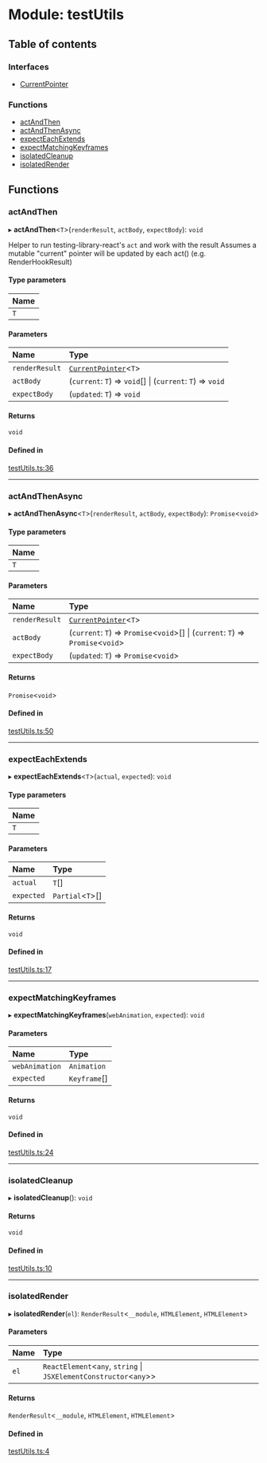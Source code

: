 # Module: testUtils

## Table of contents

### Interfaces

- [CurrentPointer](../wiki/testUtils.CurrentPointer)

### Functions

- [actAndThen](../wiki/testUtils#actandthen)
- [actAndThenAsync](../wiki/testUtils#actandthenasync)
- [expectEachExtends](../wiki/testUtils#expecteachextends)
- [expectMatchingKeyframes](../wiki/testUtils#expectmatchingkeyframes)
- [isolatedCleanup](../wiki/testUtils#isolatedcleanup)
- [isolatedRender](../wiki/testUtils#isolatedrender)

## Functions

### actAndThen

▸ **actAndThen**<`T`\>(`renderResult`, `actBody`, `expectBody`): `void`

Helper to run testing-library-react's `act` and work with the result
Assumes a mutable "current" pointer will be updated by each act() (e.g. RenderHookResult)

#### Type parameters

| Name |
| :------ |
| `T` |

#### Parameters

| Name | Type |
| :------ | :------ |
| `renderResult` | [`CurrentPointer`](../wiki/testUtils.CurrentPointer)<`T`\> |
| `actBody` | (`current`: `T`) => `void`[] \| (`current`: `T`) => `void` |
| `expectBody` | (`updated`: `T`) => `void` |

#### Returns

`void`

#### Defined in

[testUtils.ts:36](https://github.com/tristanjohnson849/react-controlled-animations/blob/8ea88a9/src/testUtils.ts#L36)

___

### actAndThenAsync

▸ **actAndThenAsync**<`T`\>(`renderResult`, `actBody`, `expectBody`): `Promise`<`void`\>

#### Type parameters

| Name |
| :------ |
| `T` |

#### Parameters

| Name | Type |
| :------ | :------ |
| `renderResult` | [`CurrentPointer`](../wiki/testUtils.CurrentPointer)<`T`\> |
| `actBody` | (`current`: `T`) => `Promise`<`void`\>[] \| (`current`: `T`) => `Promise`<`void`\> |
| `expectBody` | (`updated`: `T`) => `Promise`<`void`\> |

#### Returns

`Promise`<`void`\>

#### Defined in

[testUtils.ts:50](https://github.com/tristanjohnson849/react-controlled-animations/blob/8ea88a9/src/testUtils.ts#L50)

___

### expectEachExtends

▸ **expectEachExtends**<`T`\>(`actual`, `expected`): `void`

#### Type parameters

| Name |
| :------ |
| `T` |

#### Parameters

| Name | Type |
| :------ | :------ |
| `actual` | `T`[] |
| `expected` | `Partial`<`T`\>[] |

#### Returns

`void`

#### Defined in

[testUtils.ts:17](https://github.com/tristanjohnson849/react-controlled-animations/blob/8ea88a9/src/testUtils.ts#L17)

___

### expectMatchingKeyframes

▸ **expectMatchingKeyframes**(`webAnimation`, `expected`): `void`

#### Parameters

| Name | Type |
| :------ | :------ |
| `webAnimation` | `Animation` |
| `expected` | `Keyframe`[] |

#### Returns

`void`

#### Defined in

[testUtils.ts:24](https://github.com/tristanjohnson849/react-controlled-animations/blob/8ea88a9/src/testUtils.ts#L24)

___

### isolatedCleanup

▸ **isolatedCleanup**(): `void`

#### Returns

`void`

#### Defined in

[testUtils.ts:10](https://github.com/tristanjohnson849/react-controlled-animations/blob/8ea88a9/src/testUtils.ts#L10)

___

### isolatedRender

▸ **isolatedRender**(`el`): `RenderResult`<`__module`, `HTMLElement`, `HTMLElement`\>

#### Parameters

| Name | Type |
| :------ | :------ |
| `el` | `ReactElement`<`any`, `string` \| `JSXElementConstructor`<`any`\>\> |

#### Returns

`RenderResult`<`__module`, `HTMLElement`, `HTMLElement`\>

#### Defined in

[testUtils.ts:4](https://github.com/tristanjohnson849/react-controlled-animations/blob/8ea88a9/src/testUtils.ts#L4)

